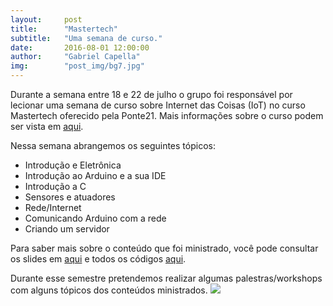 ```yaml
---
layout:     post
title:      "Mastertech"
subtitle:   "Uma semana de curso."
date:       2016-08-01 12:00:00
author:     "Gabriel Capella"
img: 		"post_img/bg7.jpg"
---
```

Durante a semana entre 18 e 22 de julho o grupo foi responsável por lecionar uma semana de curso sobre Internet das Coisas (IoT) no curso Mastertech oferecido pela Ponte21. Mais informações sobre o curso podem ser vista em [aqui](http://www.mastertech.tech/).

Nessa semana abrangemos os seguintes tópicos:

- Introdução e Eletrônica
- Introdução ao Arduino e a sua IDE
- Introdução a C
- Sensores e atuadores
- Rede/Internet
- Comunicando Arduino com a rede
- Criando um servidor

Para saber mais sobre o conteúdo que foi ministrado, você pode consultar os slides em [aqui](https://drive.google.com/folderview?id=0B4tNJzodVANHbjNOTGl0TnJmejA&usp=sharing) e todos os códigos [aqui](https://github.com/HardwareLivreUSP/Mastertech).

Durante esse semestre pretendemos realizar algumas palestras/workshops com alguns tópicos dos conteúdos ministrados.
<img src="{{ site.baseurl }}/post_img/bg7.jpg" style="margin: 0 auto; max-height: 390px;">